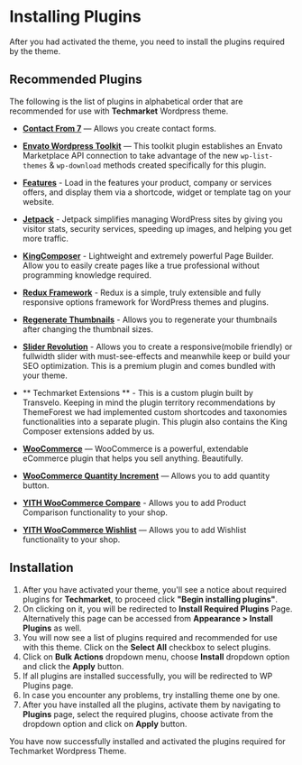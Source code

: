 # Installing Plugins

After you had activated the theme, you need to install the plugins required by the theme.

## Recommended Plugins

The following is the list of plugins in alphabetical order that are recommended for use with **Techmarket** Wordpress theme.

* **[Contact From 7](https://wordpress.org/plugins/contact-form-7/)** — Allows you create contact forms.

* **[Envato Wordpress Toolkit](https://github.com/envato/envato-wordpress-toolkit)** — This toolkit plugin establishes an Envato Marketplace API connection to take advantage of the new `wp-list-themes` & `wp-download` methods created specifically for this plugin.

* **[Features](https://wordpress.org/plugins/features-by-woothemes/)** - Load in the features your product, company or services offers, and display them via a shortcode, widget or template tag on your website.


* **[Jetpack](https://wordpress.org/plugins/jetpack/)** - Jetpack simplifies managing WordPress sites by giving you visitor stats, security services, speeding up images, and helping you get more traffic.

* **[KingComposer](https://wordpress.org/plugins/kingcomposer/)** - Lightweight and extremely powerful Page Builder. Allow you to easily create pages like a true professional without programming knowledge required.


* **[Redux Framework](https://wordpress.org/plugins/redux-framework/)** - Redux is a simple, truly extensible and fully responsive options framework for WordPress themes and plugins.

* **[Regenerate Thumbnails](https://wordpress.org/plugins/regenerate-thumbnails/)** - Allows you to regenerate your thumbnails after changing the thumbnail sizes.

* **[Slider Revolution](http://codecanyon.net/item/slider-revolution-responsive-wordpress-plugin/2751380/)** - Allows you to create a responsive(mobile friendly) or fullwidth slider with must-see-effects and meanwhile keep or build your SEO optimization. This is a premium plugin and comes bundled with your theme.

* ** Techmarket Extensions ** - This is a custom plugin built by Transvelo. Keeping in mind the plugin territory recommendations by ThemeForest we had implemented custom shortcodes and taxonomies functionalities into a separate plugin. This plugin also contains the King Composer extensions added by us.

* **[WooCommerce](https://wordpress.org/plugins/woocommerce/)** — WooCommerce is a powerful, extendable eCommerce plugin that helps you sell anything. Beautifully.
* **[WooCommerce Quantity Increment](https://wordpress.org/plugins/woocommerce-quantity-increment/)** — Allows you to add quantity button.

* **[YITH WooCommerce Compare](https://wordpress.org/plugins/yith-woocommerce-compare/)** - Allows you to add Product Comparison functionality to your shop.

* **[YITH WooCommerce Wishlist](https://wordpress.org/plugins/yith-woocommerce-wishlist/)** — Allows you to add Wishlist functionality to your shop.


## Installation

1. After you have activated your theme, you'll see a notice about required plugins for **Techmarket**, to proceed click **"Begin installing plugins"**.
2. On clicking on it, you will be redirected to **Install Required Plugins** Page. Alternatively this page can be accessed from **Appearance > Install Plugins** as well.
3. You will now see a list of plugins required and recommended for use with this theme. Click on the **Select All** checkbox to select plugins.
4. Click on **Bulk Actions** dropdown menu, choose **Install** dropdown option and click the **Apply** button.
5. If all plugins are installed successfully, you will be redirected to WP Plugins page.
6. In case you encounter any problems, try installing theme one by one.
7. After you have installed all the plugins, activate them by navigating to **Plugins** page, select the required plugins, choose activate from the dropdown option and click on **Apply** button.

You have now successfully installed and activated the plugins required for Techmarket Wordpress Theme.



